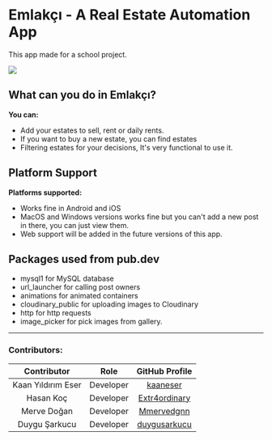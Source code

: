 # Emlakçı - A Real Estate Automation App

This app made for a school project.

<div class="row">
  <img src="emlakcipresentation.png"/>
</div>

## What can you do in Emlakçı?

**You can:**
 - Add your estates to sell, rent or daily rents.
 - If you want to buy a new estate, you can find estates
 - Filtering estates for your decisions, It's very functional to use it.

## Platform Support

**Platforms supported:**
 - Works fine in Android and iOS
 - MacOS and Windows versions works fine but you can't add a new post in there, you can just view them.
 - Web support will be added in the future versions of this app.

## Packages used from pub.dev

 - mysql1 for MySQL database
 - url_launcher for calling post owners
 - animations for animated containers
 - cloudinary_public for uploading images to Cloudinary
 - http for http requests
 - image_picker for pick images from gallery.

---

### Contributors:

Contributor  | Role | GitHub Profile |
:-------------: | :-------------: | :-------------: |
Kaan Yıldırım Eser  | Developer | [kaaneser](https://www.github.com/kaaneser) |
Hasan Koç  |  Developer | [Extr4ordinary](https://www.github.com/Extr4ordinary) |
| Merve Doğan | Developer | [Mmervedgnn](https://www.github.com/Mmervedgnn) |
| Duygu Şarkucu | Developer | [duygusarkucu](https://www.github.com/duygusarkucu) |
